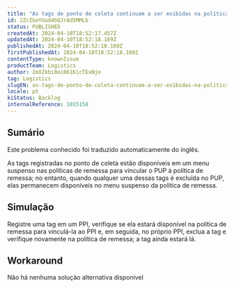 ```yaml
---
title: "As tags de ponto de coleta continuam a ser exibidas na política de remessa após a exclusão."
id: 2ZcIGeYUud4bQJrAd5MMLb
status: PUBLISHED
createdAt: 2024-04-10T18:52:17.457Z
updatedAt: 2024-04-10T18:52:18.169Z
publishedAt: 2024-04-10T18:52:18.169Z
firstPublishedAt: 2024-04-10T18:52:18.169Z
contentType: knownIssue
productTeam: Logistics
author: 2mXZkbi0oi061KicTExNjo
tag: Logistics
slugEN: as-tags-de-ponto-de-coleta-continuam-a-ser-exibidas-na-politica-de-remessa-apos-a-exclusao
locale: pt
kiStatus: Backlog
internalReference: 1015158
---
```


## Sumário

<div class="alert alert-info">
  <p>Este problema conhecido foi traduzido automaticamente do inglês.</p>
</div>


As tags registradas no ponto de coleta estão disponíveis em um menu suspenso nas políticas de remessa para vincular o PUP à política de remessa; no entanto, quando qualquer uma dessas tags é excluída no PUP, elas permanecem disponíveis no menu suspenso da política de remessa.

## Simulação


Registre uma tag em um PPI, verifique se ela estará disponível na política de remessa para vinculá-la ao PPI e, em seguida, no próprio PPI, exclua a tag e verifique novamente na política de remessa; a tag ainda estará lá.



## Workaround


Não há nenhuma solução alternativa disponível





